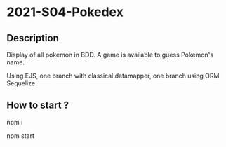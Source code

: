 # 2021-S04-Pokedex

## Description
Display of all pokemon in BDD.
A game is available to guess Pokemon's name.

Using EJS, one branch with classical datamapper, one branch using ORM Sequelize

## How to start ?

npm i 

npm start

